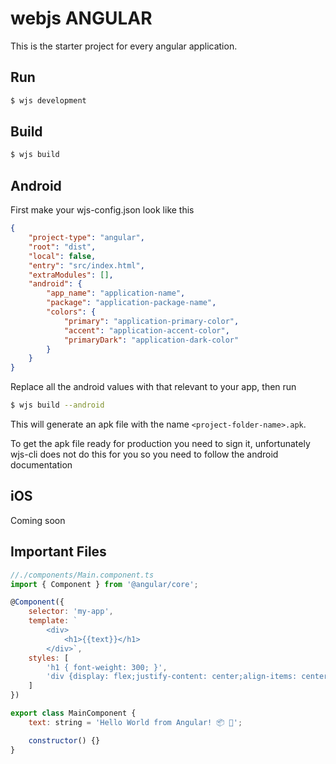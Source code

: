 # webjs ANGULAR

This is the starter project for every angular application.

## Run

```bash
$ wjs development
```

## Build

```bash
$ wjs build
```

## Android

First make your wjs-config.json look like this

```json
{
	"project-type": "angular",
	"root": "dist",
	"local": false,
	"entry": "src/index.html",
    "extraModules": [],
    "android": {
		"app_name": "application-name",
		"package": "application-package-name",
		"colors": {
			"primary": "application-primary-color",
			"accent": "application-accent-color",
			"primaryDark": "application-dark-color"
		}
	}
}
```

Replace all the android values with that relevant to your app, then run

```bash
$ wjs build --android
```

This will generate an apk file with the name `<project-folder-name>.apk`.

To get the apk file ready for production you need to sign it, unfortunately wjs-cli does not do this for you so you need to follow the android documentation

## iOS

Coming soon

## Important Files

```js
//./components/Main.component.ts
import { Component } from '@angular/core';

@Component({
    selector: 'my-app',
    template: `
        <div>
            <h1>{{text}}</h1>
        </div>`,
    styles: [
        'h1 { font-weight: 300; }',
        'div {display: flex;justify-content: center;align-items: center;width: 100%;height: 100%;}'
    ]
})

export class MainComponent {
    text: string = 'Hello World from Angular! 📦 🚀';

    constructor() {}
}
```